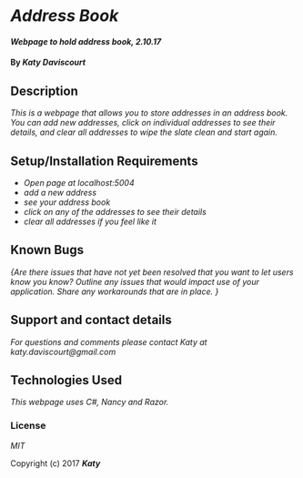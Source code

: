 # _Address Book_

#### _Webpage to hold address book, 2.10.17_

#### By _**Katy Daviscourt**_

## Description

_This is a webpage that allows you to store addresses in an address book. You can add new addresses, click on individual addresses to see their details, and clear all addresses to wipe the slate clean and start again._

## Setup/Installation Requirements

* _Open page at localhost:5004_
* _add a new address_
* _see your address book_
* _click on any of the addresses to see their details_
* _clear all addresses if you feel like it_

## Known Bugs

_{Are there issues that have not yet been resolved that you want to let users know you know?  Outline any issues that would impact use of your application.  Share any workarounds that are in place. }_

## Support and contact details

_For questions and comments please contact Katy at katy.daviscourt@gmail.com_

## Technologies Used

_This webpage uses C#, Nancy and Razor._

### License

*MIT*

Copyright (c) 2017 **_Katy_**
